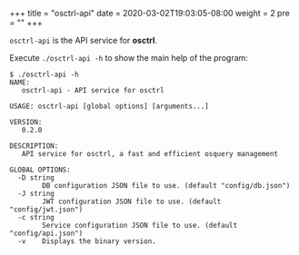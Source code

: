 +++
title = "osctrl-api"
date = 2020-03-02T19:03:05-08:00
weight = 2
pre = ""
+++

`osctrl-api` is the API service for **osctrl**.

Execute `./osctrl-api -h` to show the main help of the program:

```properties
$ ./osctrl-api -h
NAME:
   osctrl-api - API service for osctrl

USAGE: osctrl-api [global options] [arguments...]

VERSION:
   0.2.0

DESCRIPTION:
   API service for osctrl, a fast and efficient osquery management

GLOBAL OPTIONS:
  -D string
    	DB configuration JSON file to use. (default "config/db.json")
  -J string
    	JWT configuration JSON file to use. (default "config/jwt.json")
  -c string
    	Service configuration JSON file to use. (default "config/api.json")
  -v	Displays the binary version.
```
